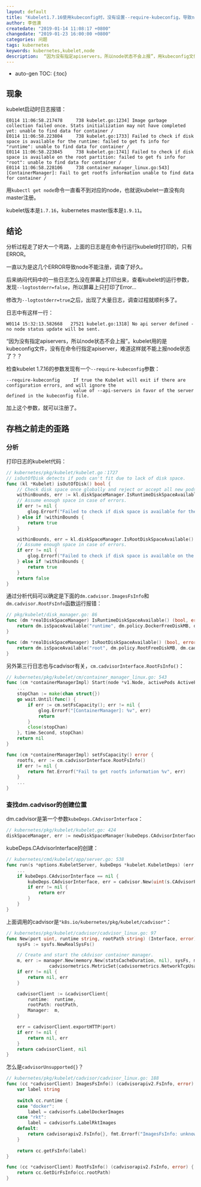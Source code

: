 ```yaml
---
layout: default
title: "Kubelet1.7.16使用kubeconfig时，没有设置--require-kubeconfig，导致node不能注册"
author: 李佶澳
createdate: "2019-01-14 11:08:17 +0800"
changedate: "2019-01-23 16:00:00 +0800"
categories: 问题
tags: kubernetes
keywords: kubernetes,kubelet,node
description:  “因为没有指定apiservers，所以node状态不会上报”，用kubeconfig文件就不能上报node状态了？？
---
```


* auto-gen TOC:
{:toc}

## 现象

kubelet启动时日志报错：

```
E0114 11:06:58.217478     738 kubelet.go:1234] Image garbage collection failed once. Stats initialization may not have completed yet: unable to find data for container /
E0114 11:06:58.223804     738 kubelet.go:1733] Failed to check if disk space is available for the runtime: failed to get fs info for "runtime": unable to find data for container /
E0114 11:06:58.223845     738 kubelet.go:1741] Failed to check if disk space is available on the root partition: failed to get fs info for "root": unable to find data for container /
E0114 11:06:58.228106     738 container_manager_linux.go:543] [ContainerManager]: Fail to get rootfs information unable to find data for container /
```

用`kubectl get node`命令一直看不到对应的node，也就说kubelet一直没有向master注册。

kubelet版本是`1.7.16`，kubernetes master版本是`1.9.11`。

## 结论

分析过程走了好大一个弯路，上面的日志是在命令行运行kubelet时打印的，只有ERROR。

一直以为是这几个ERROR导致node不能注册，调查了好久。

后来纳闷代码中的一些日志怎么没在屏幕上打印出来，查看kubelet的运行参数，发现`--logtostderr=false`，所以屏幕上只打印了Error...

修改为`--logtostderr=true`之后，出现了大量日志，调查过程就顺利多了。

日志中有这样一行：

```
W0114 15:32:13.582668   27521 kubelet.go:1318] No api server defined - no node status update will be sent.
```

“因为没有指定apiservers，所以node状态不会上报”。kubelet用的是kubeconfig文件，没有在命令行指定apiserver，难道这样就不能上报node状态了？？

检查kubelet 1.7.16的参数发现有一个`--require-kubeconfig`参数：

	--require-kubeconfig     If true the Kubelet will exit if there are configuration errors, and will ignore the 
	                         value of --api-servers in favor of the server defined in the kubeconfig file.

加上这个参数，就可以注册了。

## 存档之前走的歪路

### 分析

打印日志的kubelet代码：

```go
// kubernetes/pkg/kubelet/kubelet.go：1727
// isOutOfDisk detects if pods can't fit due to lack of disk space.
func (kl *Kubelet) isOutOfDisk() bool {
	// Check disk space once globally and reject or accept all new pods.
	withinBounds, err := kl.diskSpaceManager.IsRuntimeDiskSpaceAvailable()
	// Assume enough space in case of errors.
	if err != nil {
		glog.Errorf("Failed to check if disk space is available for the runtime: %v", err)
	} else if !withinBounds {
		return true
	}

	withinBounds, err = kl.diskSpaceManager.IsRootDiskSpaceAvailable()
	// Assume enough space in case of errors.
	if err != nil {
		glog.Errorf("Failed to check if disk space is available on the root partition: %v", err)
	} else if !withinBounds {
		return true
	}
	return false
}
```

通过分析代码可以确定是下面的`dm.cadvisor.ImagesFsInfo`和`dm.cadvisor.RootFsInfo`函数运行报错：

```go
// pkg/kubelet/disk_manager.go: 86
func (dm *realDiskSpaceManager) IsRuntimeDiskSpaceAvailable() (bool, error) {
	return dm.isSpaceAvailable("runtime", dm.policy.DockerFreeDiskMB, dm.cadvisor.ImagesFsInfo)
}

func (dm *realDiskSpaceManager) IsRootDiskSpaceAvailable() (bool, error) {
	return dm.isSpaceAvailable("root", dm.policy.RootFreeDiskMB, dm.cadvisor.RootFsInfo)
}
```

另外第三行日志也与cadvisor有关，`cm.cadvisorInterface.RootFsInfo()`：

```go
// kubernetes/pkg/kubelet/cm/container_manager_linux.go: 543
func (cm *containerManagerImpl) Start(node *v1.Node, activePods ActivePodsFunc) error {
	...
	stopChan := make(chan struct{})
	go wait.Until(func() {
		if err := cm.setFsCapacity(); err != nil {
			glog.Errorf("[ContainerManager]: %v", err)
			return
		}
		close(stopChan)
	}, time.Second, stopChan)
	return nil
}

func (cm *containerManagerImpl) setFsCapacity() error {
	rootfs, err := cm.cadvisorInterface.RootFsInfo()
	if err != nil {
		return fmt.Errorf("Fail to get rootfs information %v", err)
	}
	...
}
```

### 查找dm.cadvisor的创建位置

dm.cadvisor是第一个参数`kubeDeps.CAdvisorInterface`：

```go
// kubernetes/pkg/kubelet/kubelet.go: 424
diskSpaceManager, err := newDiskSpaceManager(kubeDeps.CAdvisorInterface, diskSpacePolicy)
```

kubeDeps.CAdvisorInterface的创建：

```go
// kubernetes/cmd/kubelet/app/server.go: 538
func run(s *options.KubeletServer, kubeDeps *kubelet.KubeletDeps) (err error) {
	...
	if kubeDeps.CAdvisorInterface == nil {
		kubeDeps.CAdvisorInterface, err = cadvisor.New(uint(s.CAdvisorPort), s.ContainerRuntime, s.RootDirectory)
		if err != nil {
			return err
		}
	}
}
```

上面调用的cadvisor是`"k8s.io/kubernetes/pkg/kubelet/cadvisor"`：

```go
// kubernetes/pkg/kubelet/cadvisor/cadvisor_linux.go: 97
func New(port uint, runtime string, rootPath string) (Interface, error) {
	sysFs := sysfs.NewRealSysFs()

	// Create and start the cAdvisor container manager.
	m, err := manager.New(memory.New(statsCacheDuration, nil), sysFs, maxHousekeepingInterval, allowDynamicHousekeeping, \
	            cadvisormetrics.MetricSet{cadvisormetrics.NetworkTcpUsageMetrics: struct{}{}}, http.DefaultClient)
	if err != nil {
		return nil, err
	}

	cadvisorClient := &cadvisorClient{
		runtime:  runtime,
		rootPath: rootPath,
		Manager:  m,
	}

	err = cadvisorClient.exportHTTP(port)
	if err != nil {
		return nil, err
	}
	return cadvisorClient, nil
}
```

怎么是`cadvisorUnsupported{}`？

```go
// kubernetes/pkg/kubelet/cadvisor/cadvisor_linux.go: 188
func (cc *cadvisorClient) ImagesFsInfo() (cadvisorapiv2.FsInfo, error) {
	var label string
	
	switch cc.runtime {
	case "docker":
		label = cadvisorfs.LabelDockerImages
	case "rkt":
		label = cadvisorfs.LabelRktImages
	default:
		return cadvisorapiv2.FsInfo{}, fmt.Errorf("ImagesFsInfo: unknown runtime: %v", cc.runtime)
	}
	
	return cc.getFsInfo(label)
}

func (cc *cadvisorClient) RootFsInfo() (cadvisorapiv2.FsInfo, error) {
	return cc.GetDirFsInfo(cc.rootPath)
}
```
